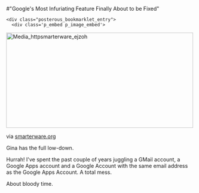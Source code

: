 #"Google's Most Infuriating Feature Finally About to be Fixed"


    <div class="posterous_bookmarklet_entry">
      <div class='p_embed p_image_embed'>
<a href="http://getfile1.posterous.com/getfile/files.posterous.com/conoroneill/nbontleHbytDqvuzGvfnadAcCslmtskzBrAsbnadsxyFgCbFmrftaskznfGC/media_httpsmarterware_EjzoH.png.scaled1000.png"><img alt="Media_httpsmarterware_ejzoh" height="255" src="http://getfile1.posterous.com/getfile/files.posterous.com/conoroneill/nbontleHbytDqvuzGvfnadAcCslmtskzBrAsbnadsxyFgCbFmrftaskznfGC/media_httpsmarterware_EjzoH.png.scaled500.png" width="500" /></a>
</div>


<div class="posterous_quote_citation">via <a href="http://smarterware.org/6394/google-apps-vs-google-accounts-resolution-coming?utm_source=feedburner&amp;utm_medium=feed&amp;utm_campaign=Feed%3A+Smarterware+%28Smarterware%29&amp;utm_content=Google+Reader">smarterware.org</a></div>
    <p>Gina has the full low-down. 
</p><p>Hurrah! I've spent the past couple of years juggling a GMail account, a Google Apps account and a Google Account with the same email address as the Google Apps Account. A total mess.
</p><p>About bloody time.</p></div>
  